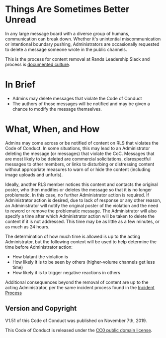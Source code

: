 # Things Are Sometimes Better Unread

In any large message board with a diverse group of humans, communication can break down.  Whether it's unintential miscommunication or intentional boundary pushing, Administrators are occasionally requested to delete a message someone wrote in the public channels.

This is the process for content removal at Rands Leadership Slack and process is [documented culture](http://randsinrepose.com/archives/the-process-myth/).

# In Brief

* Admins may delete messages that violate the Code of Conduct
* The authors of those messages will be notified and may be given a chance to modify the message themselves.

# What, When, and How

Admins may come across or be notified of content on RLS that violates the Code of Conduct. In some situations, this may lead to an Administrator deleting the message (or messages) that violate the CoC. Messages that are most likely to be deleted are commercial solicitations, disrespectful messages to other members, or links to disturbing or distressing content without appropriate measures to warn of or hide the content (including image uploads and unfurls).

Ideally, another RLS member notices this content and contacts the original poster, who then modifies or deletes the message so that it is no longer problematic. In this case, no further Administrator action is required. If Administrator action is desired, due to lack of response or any other reason, an Administrator will notify the original poster of the violation and the need to reword or remove the problematic message. The Administrator will also specify a time after which Administrator action will be taken to delete the content if it is not addressed. This time may be as little as a few minutes, or as much as 24 hours.

The determination of how much time is allowed is up to the acting Administrator, but the following context will be used to help determine the time before Administrator action:
* How blatant the violation is
* How likely it is to be seen by others (higher-volume channels get less time)
* How likely it is to trigger negative reactions in others

Additional consequences beyond the removal of content are up to the acting Administrator, per the same incident process found in the [Incident Process](https://github.com/randsleadershipslack/documents-and-resources/blob/master/incident-process.md)

## Version and Copyright

V1.51 of this Code of Conduct was published on November 7th, 2019.

This Code of Conduct is released under the [CC0 public domain license](https://creativecommons.org/publicdomain/zero/1.0/).
